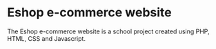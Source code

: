 # Eshop e-commerce website
The Eshop e-commerce website is a school project created using PHP, HTML, CSS and Javascript.
